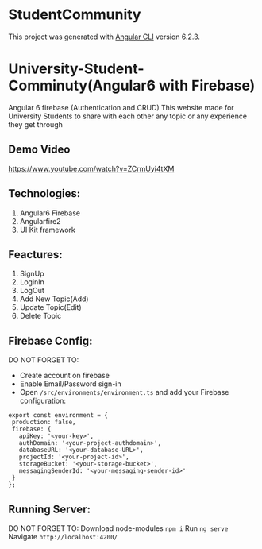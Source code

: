 # StudentCommunity

This project was generated with [Angular CLI](https://github.com/angular/angular-cli) version 6.2.3.

# University-Student-Comminuty(Angular6 with Firebase)
Angular 6 firebase (Authentication and CRUD)
This website made for University Students to share with each other any topic or any experience they get through

## Demo Video
  https://www.youtube.com/watch?v=ZCrmUyi4tXM

## Technologies:
1. Angular6 Firebase 
2. Angularfire2
3. UI Kit framework

## Feactures:
1. SignUp
2. LoginIn
3. LogOut
4. Add New Topic(Add)
5. Update Topic(Edit)
6. Delete Topic

## Firebase Config:
 DO NOT FORGET TO:
 - Create account on firebase
 - Enable Email/Password sign-in
 - Open `/src/environments/environment.ts` and add your Firebase configuration:
 
 ```
 export const environment = {
  production: false,
  firebase: {
    apiKey: '<your-key>',
    authDomain: '<your-project-authdomain>',
    databaseURL: '<your-database-URL>',
    projectId: '<your-project-id>',
    storageBucket: '<your-storage-bucket>',
    messagingSenderId: '<your-messaging-sender-id>'
  }
};
 
 ```

## Running Server:
 DO NOT FORGET TO: 
 Download node-modules   `npm i`
 Run `ng serve`
 Navigate `http://localhost:4200/`
